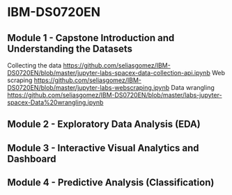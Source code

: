 # IBM-DS0720EN

## Module 1 - Capstone Introduction and Understanding the Datasets

Collecting the data https://github.com/seliasgomez/IBM-DS0720EN/blob/master/jupyter-labs-spacex-data-collection-api.ipynb
Web scraping https://github.com/seliasgomez/IBM-DS0720EN/blob/master/jupyter-labs-webscraping.ipynb
Data wrangling https://github.com/seliasgomez/IBM-DS0720EN/blob/master/labs-jupyter-spacex-Data%20wrangling.ipynb

## Module 2 - Exploratory Data Analysis (EDA)

## Module 3 - Interactive Visual Analytics and Dashboard

## Module 4 - Predictive Analysis (Classification)

